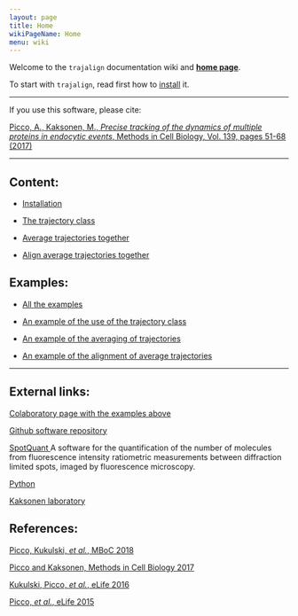 ```yaml
---
layout: page
title: Home
wikiPageName: Home
menu: wiki
---
```


Welcome to the `trajalign` documentation wiki and [**home page**](http://apicco.github.io/trajectory_alignment/).

To start with `trajalign`, read first how to [install](Installation) it.

***

If you use this software, please cite:

[Picco, A., Kaksonen, M., _Precise tracking of the dynamics of multiple proteins in endocytic events_,  Methods in Cell Biology, Vol. 139, pages 51-68 (2017)](http://www.sciencedirect.com/science/article/pii/S0091679X16301546)

***

## Content:

* [Installation](Installation)

* [The trajectory class](The-trajectory-class)

* [Average trajectories together](Averaging-trajectories)

* [Align average trajectories together](Align-average-trajectories)

## Examples:

* [All the examples](Examples.md)

* [An example of the use of the trajectory class](Trajectory-class-example)

* [An example of the averaging of trajectories](Example-of-trajectory-average)

* [An example of the alignment of average trajectories](Example-of-trajectory-alignment)

***

## External links:

[ Colaboratory page with the examples above ](https://colab.research.google.com/drive/1GqecepdVNjqx1J_IOnTO00x63HLb6u42?usp=sharing)

[ Github software repository ](https://github.com/apicco/trajectory_alignment)

[ SpotQuant ](https://github.com/apicco/spotquant) A software for the quantification of the number of molecules from fluorescence intensity ratiometric measurements between diffraction limited spots, imaged by fluorescence microscopy.

[ Python ](https://docs.python.org/3/)

[ Kaksonen laboratory ](http://cms.unige.ch/sciences/biochimie/-Marko-Kaksonen-.html)

## References:
[Picco, Kukulski, _et al._, MBoC 2018](https://doi.org/10.1091/mbc.E17-11-0688)

[Picco and Kaksonen, Methods in Cell Biology 2017](http://www.sciencedirect.com/science/article/pii/S0091679X16301546) 

[Kukulski, Picco, _et al._, eLife 2016](http://dx.doi.org/10.7554/eLife.16036)

[Picco, _et al._, eLife 2015](http://dx.doi.org/10.7554/eLife.04535)
